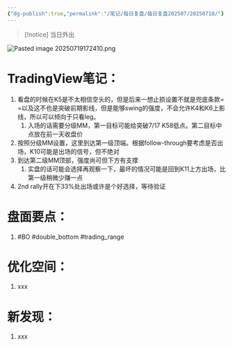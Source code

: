 ```yaml
---
{"dg-publish":true,"permalink":"/笔记/每日复盘/每日复盘202507/20250718/"}
---
```


>[!notice] 当日外出



![Pasted image 20250719172410.png](/img/user/Pasted%20image%2020250719172410.png)
# TradingView笔记：
1. 看盘的时候在K5是不太相信空头的，但是后来一想止损设置不就是兜底条款= =以及这不也是突破前期影线，但是能够swing的强度，不会允许K4和K6上影线，所以可以倾向于只看leg。
	1. 入场的话需要分级MM，第一目标可能给突破7/17 K58低点。第二目标中点放在前一天收盘价
2. 按照分级MM设置，这里到达第一级顶端。根据follow-through要考虑是否出场，K10可能是出场的信号，但不绝对
3. 到达第二级MM顶部，强度尚可但下方有支撑
	1. 实盘的话可能会选择再观察一下，最坏的情况可能是回到K11上方出场，比第一级稍微少赚一点
4. 2nd rally开在下33%处出场或许是个好选择，等待验证
# 盘面要点：
1. #BO #double_bottom #trading_range 
# 优化空间：
1. xxx
# 新发现：
1. xxx